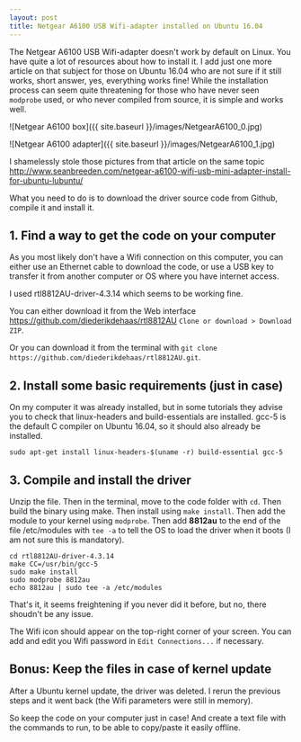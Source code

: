 ```yaml
---
layout: post
title: Netgear A6100 USB Wifi-adapter installed on Ubuntu 16.04
---
```


The Netgear A6100 USB Wifi-adapter doesn't work by default on Linux. You have quite a lot of resources about how to install it. I add just one more article on that subject for those on Ubuntu 16.04 who are not sure if it still works, short answer, yes, everything works fine! While the installation process can seem quite threatening for those who have never seen `modprobe` used, or who never compiled from source, it is simple and works well.

![Netgear A6100 box]({{ site.baseurl }}/images/NetgearA6100_0.jpg)

![Netgear A6100 adapter]({{ site.baseurl }}/images/NetgearA6100_1.jpg)

I shamelessly stole those pictures from that article on the same topic http://www.seanbreeden.com/netgear-a6100-wifi-usb-mini-adapter-install-for-ubuntu-lubuntu/

What you need to do is to download the driver source code from Github, compile it and install it.

## 1. Find a way to get the code on your computer

As you most likely don't have a Wifi connection on this computer, you can either use an Ethernet cable to download the code, or use a USB key to transfer it from another computer or OS where you have internet access.

I used rtl8812AU-driver-4.3.14 which seems to be working fine.

You can either download it from the Web interface https://github.com/diederikdehaas/rtl8812AU `Clone or download > Download ZIP`.

Or you can download it from the terminal with `git clone https://github.com/diederikdehaas/rtl8812AU.git`.

## 2. Install some basic requirements (just in case)

On my computer it was already installed, but in some tutorials they advise you to check that linux-headers and build-essentials are installed. gcc-5 is the default C compiler on Ubuntu 16.04, so it should also already be installed.

```
sudo apt-get install linux-headers-$(uname -r) build-essential gcc-5
```

## 3. Compile and install the driver

Unzip the file. Then in the terminal, move to the code folder with `cd`. Then build the binary using make. Then install using `make install`. Then add the module to your kernel using `modprobe`. Then add **8812au** to the end of the file /etc/modules with `tee -a` to tell the OS to load the driver when it boots (I am not sure this is mandatory).

```
cd rtl8812AU-driver-4.3.14
make CC=/usr/bin/gcc-5
sudo make install
sudo modprobe 8812au
echo 8812au | sudo tee -a /etc/modules
```

That's it, it seems freightening if you never did it before, but no, there shoudn't be any issue.

The Wifi icon should appear on the top-right corner of your screen. You can add and edit you Wifi password in `Edit Connections...` if necessary.

## Bonus: Keep the files in case of kernel update

After a Ubuntu kernel update, the driver was deleted. I rerun the previous steps and it went back (the Wifi parameters were still in memory).

So keep the code on your computer just in case! And create a text file with the commands to run, to be able to copy/paste it easily offline.
